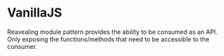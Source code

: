 # VanillaJS
Reavealing module pattern provides the ability to be consumed as an API. Only exposing the functions/methods that need to be accessible to the consumer.
